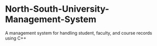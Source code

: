 # North-South-University-Management-System
A management system for handling student, faculty, and course records using C++
